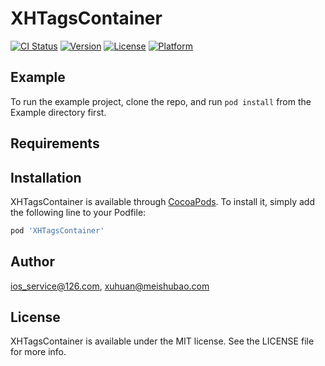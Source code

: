 # XHTagsContainer

[![CI Status](https://img.shields.io/travis/ios_service@126.com/XHTagsContainer.svg?style=flat)](https://travis-ci.org/ios_service@126.com/XHTagsContainer)
[![Version](https://img.shields.io/cocoapods/v/XHTagsContainer.svg?style=flat)](https://cocoapods.org/pods/XHTagsContainer)
[![License](https://img.shields.io/cocoapods/l/XHTagsContainer.svg?style=flat)](https://cocoapods.org/pods/XHTagsContainer)
[![Platform](https://img.shields.io/cocoapods/p/XHTagsContainer.svg?style=flat)](https://cocoapods.org/pods/XHTagsContainer)

## Example

To run the example project, clone the repo, and run `pod install` from the Example directory first.

## Requirements

## Installation

XHTagsContainer is available through [CocoaPods](https://cocoapods.org). To install
it, simply add the following line to your Podfile:

```ruby
pod 'XHTagsContainer'
```

## Author

ios_service@126.com, xuhuan@meishubao.com

## License

XHTagsContainer is available under the MIT license. See the LICENSE file for more info.
